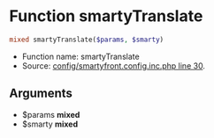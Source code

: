Function smartyTranslate
===========================





```php
mixed smartyTranslate($params, $smarty)
```

* Function name: smartyTranslate
* Source: [config/smartyfront.config.inc.php line 30](https://github.com/PrestaShop/PrestaShop/blob/1.5.0.5/config/smartyfront.config.inc.php#L30).

Arguments
---------

* $params **mixed**
* $smarty **mixed**

